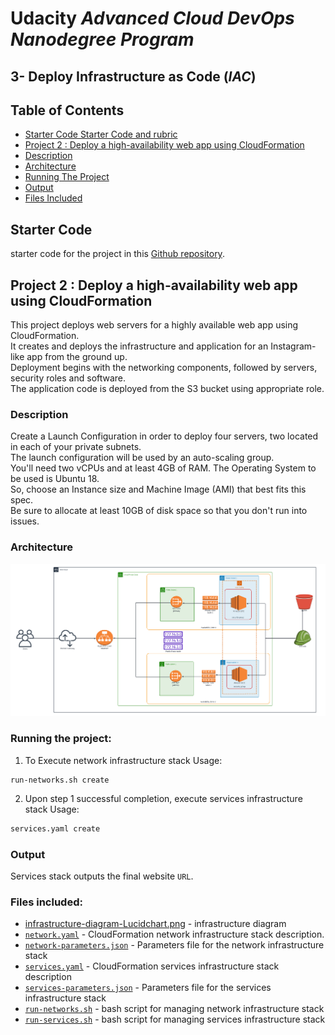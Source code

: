 # Udacity *Advanced Cloud DevOps Nanodegree Program*
## 3- Deploy Infrastructure as Code (*IAC*)
## Table of Contents
* [Starter Code Starter Code and rubric](#starter-code)
* [Project 2 : Deploy a high-availability web app using CloudFormation](#project-2--deploy-a-high-availability-web-app-using-cloudformation)
* [Description](#description)
* [Architecture](#architecture)
* [Running The Project](#running-the-project)
* [Output](#output)
* [Files Included](#files-included)


## Starter Code
starter code for the project in this [Github repository](https://github.com/udacity/nd9991-c2-Infrastructure-as-Code-v1/tree/master/supporting_material). 

## Project 2 : Deploy a high-availability web app using CloudFormation

This project deploys web servers for a highly available web app using CloudFormation.  
It creates and deploys the infrastructure and application for an Instagram-like app from the ground up.  
Deployment begins with the networking components, followed by servers, security roles and software.  
The application code is deployed from the S3 bucket using appropriate role.  

### Description
Create a Launch Configuration in order to deploy four servers, two located in each of your private subnets.  
The launch configuration will be used by an auto-scaling group.  
You'll need two vCPUs and at least 4GB of RAM. The Operating System to be used is Ubuntu 18.  
So, choose an Instance size and Machine Image (AMI) that best fits this spec.  
Be sure to allocate at least 10GB of disk space so that you don't run into issues.

### Architecture
![Architecture](./Deploy-a-high-availability-web-app-using-CloudFormation/infrastructure-diagram-Lucidchart.png)

### Running the project:

1. To Execute network infrastructure stack Usage:
```shell
run-networks.sh create
```
2. Upon step 1 successful completion, execute services infrastructure stack Usage: 

```bash
services.yaml create
 ```

### Output
Services stack outputs the final website `URL`.

### Files included:

- [infrastructure-diagram-Lucidchart.png](./Deploy-a-high-availability-web-app-using-CloudFormation/infrastructure-diagram-Lucidchart.png) - infrastructure diagram
- [`network.yaml`](./Deploy-a-high-availability-web-app-using-CloudFormation/network.yaml) - CloudFormation network infrastructure stack description.
- [`network-parameters.json`](./Deploy-a-high-availability-web-app-using-CloudFormation/network-parameters.json) - Parameters file for the network infrastructure stack
- [`services.yaml`](./Deploy-a-high-availability-web-app-using-CloudFormation/services.yaml) - CloudFormation services infrastructure stack description
- [`services-parameters.json`](./Deploy-a-high-availability-web-app-using-CloudFormation/services-parameters.json) - Parameters file for the services infrastructure stack
- [`run-networks.sh`](./Deploy-a-high-availability-web-app-using-CloudFormation/run-networks.sh) - bash script for managing network infrastructure stack
- [`run-services.sh`](./Deploy-a-high-availability-web-app-using-CloudFormation/run-services.sh) - bash script for managing services infrastructure stack
